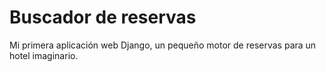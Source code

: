 # Buscador de reservas

Mi primera aplicación web Django, un pequeño motor de reservas para un hotel imaginario.

